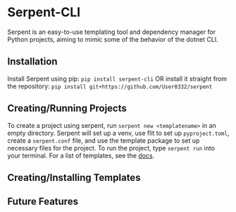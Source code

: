 # Serpent-CLI

Serpent is an easy-to-use templating tool and dependency manager for Python projects, aiming to mimic some of the behavior of the dotnet CLI.

## Installation

Install Serpent using pip: `pip install serpent-cli` OR install it straight from the repository: `pip install git+https://github.com/User0332/serpent`

## Creating/Running Projects

To create a project using serpent, run `serpent new <templatename>` in an empty directory. Serpent will set up a venv, use flit to set up `pyproject.toml`, create a `serpent.conf` file, and use the template package to set up necessary files for the project. To run the project, type `serpent run` into your terminal. For a list of templates, see the [docs]().

## Creating/Installing Templates



## Future Features
